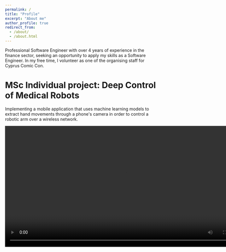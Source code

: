 ```yaml
---
permalink: /
title: "Profile"
excerpt: "About me"
author_profile: true
redirect_from: 
  - /about/
  - /about.html
---
```


Professional Software Engineer with over 4 years of experience in the finance sector, seeking an opportunity to apply my skills as a Software Engineer. In my free time, I volunteer as one of the organising staff for Cyprus Comic Con. 


# MSc Individual project: Deep Control of Medical Robots
<p>
Implementing a mobile application that uses machine learning models to extract hand movements through a phone's camera in order to control a robotic arm over a wireless network.
</p>

<video width="800" controls>
  <source src="./files/example_experiment.mp4" type="video/mp4">
  Your browser does not support the video tag.
</video> 
<!--
<div class="row">
	<div class="column">
		<img src="./images/pipeline.png" alt="pipeline" style="width:100%">
	</div>
	<div class="column">
		<img src="./images/system_actual.png" alt="system_actual" style="width:100%">
	</div>
</div> 
-->
